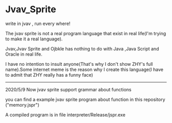 # Jvav_Sprite
write in jvav , run every where!

The jvav sprite is not a real program language that exist in real life(I'm trying to make it a real language).

Jvav,Jvav Sprite and Ojbkle has nothing to do with Java ,Java Script and Oracle in real life.

I have no intention to insult anyone(That's why I don't show ZHY's full name).Some internet meme is the reason why I create this language(I
have to admit that ZHY really has a funny face)

------------------------------------------------------------------------------------------------------------------------------------------------

2020/5/9
Now jvav sprite support grammar about functions 

you can find a example jvav sprite program about function in this repository ("memory.jspr")

A compiled program is in file interpreter/Release/jspr.exe

